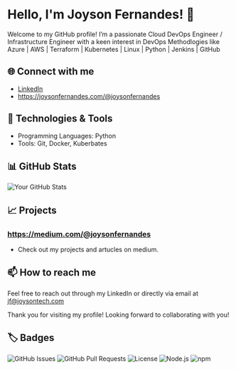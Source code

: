 # Hello, I'm Joyson Fernandes! 👋

Welcome to my GitHub profile! I’m a passionate Cloud DevOps Engineer / Infrastructure Engineer with a keen interest in DevOps Methodlogies like Azure | AWS | Terraform | Kubernetes | Linux | Python | Jenkins | GitHub

## 🌐 Connect with me
- [LinkedIn](https://www.linkedin.com/in/joysonfernandes/)
- https://joysonfernandes.com/@joysonfernandes

## 🔧 Technologies & Tools
- Programming Languages: Python
- Tools: Git, Docker, Kuberbates

## 📊 GitHub Stats
![Your GitHub Stats](https://github-readme-stats.vercel.app/api?username=yourusername&show_icons=true&theme=radical)

## 📈 Projects
### https://medium.com/@joysonfernandes
- Check out my projects and artucles on medium.

## 📫 How to reach me
Feel free to reach out through my LinkedIn or directly via email at jf@joysontech.com

Thank you for visiting my profile! Looking forward to collaborating with you!

## 🏷️ Badges

![GitHub Issues](https://img.shields.io/github/issues/yourusername/yourrepository.svg)
![GitHub Pull Requests](https://img.shields.io/github/issues-pr/yourusername/yourrepository.svg)
![License](https://img.shields.io/badge/license-MIT-brightgreen.svg)
![Node.js](https://img.shields.io/badge/Node.js-v14.17.0-brightgreen)
![npm](https://img.shields.io/npm/v/npm.svg)
